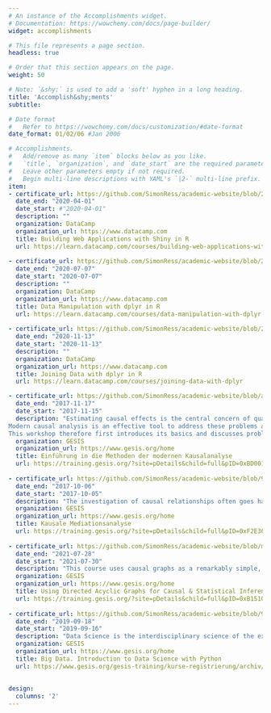 ```yaml
---
# An instance of the Accomplishments widget.
# Documentation: https://wowchemy.com/docs/page-builder/
widget: accomplishments

# This file represents a page section.
headless: true

# Order that this section appears on the page.
weight: 50

# Note: `&shy;` is used to add a 'soft' hyphen in a long heading.
title: 'Accomplish&shy;ments'
subtitle:

# Date format
#   Refer to https://wowchemy.com/docs/customization/#date-format
date_format: 01/02/06 #Jan 2006

# Accomplishments.
#   Add/remove as many `item` blocks below as you like.
#   `title`, `organization`, and `date_start` are the required parameters.
#   Leave other parameters empty if not required.
#   Begin multi-line descriptions with YAML's `|2-` multi-line prefix.
item:
- certificate_url: https://github.com/SimonRess/academic-website/blob/2ff04355843aecfb8882ca9f9ac052e24511cd3d/assets/media/certificates/2020-Building%20Web%20Applications%20with%20Shiny%20in%20R.pdf
  date_end: "2020-04-01"
  date_start: #"2020-04-01"
  description: ""
  organization: DataCamp
  organization_url: https://www.datacamp.com
  title: Building Web Applications with Shiny in R
  url: https://learn.datacamp.com/courses/building-web-applications-with-shiny-in-r
  
- certificate_url: https://github.com/SimonRess/academic-website/blob/2ff04355843aecfb8882ca9f9ac052e24511cd3d/assets/media/certificates/2019-Data%20Manipulation%20with%20dplyr%20in%20R.pdf
  date_end: "2020-07-07"
  date_start: "2020-07-07"
  description: ""
  organization: DataCamp
  organization_url: https://www.datacamp.com
  title: Data Manipulation with dplyr in R
  url: https://learn.datacamp.com/courses/data-manipulation-with-dplyr
  
- certificate_url: https://github.com/SimonRess/academic-website/blob/2ff04355843aecfb8882ca9f9ac052e24511cd3d/assets/media/certificates/2019-Joining%20Data%20with%20dplyr%20in%20R.pdf
  date_end: "2020-11-13"
  date_start: "2020-11-13"
  description: ""
  organization: DataCamp
  organization_url: https://www.datacamp.com
  title: Joining Data with dplyr in R
  url: https://learn.datacamp.com/courses/joining-data-with-dplyr

- certificate_url: https://github.com/SimonRess/academic-website/blob/a000fe6e9d799cedae9bf17da82e5e438e80cbe1/assets/media/certificates/2017%20-%20Teilnahmezertifikat.%20Einf%C3%BChrung%20in%20die%20Methoden%20der%20modernen%20Kausalanalyse.pdf
  date_end: "2017-11-17"
  date_start: "2017-11-15"
  description: "Estimating causal effects is the central concern of quantitative social research. In research practice, however, only non-experimental data are often available that make causal conclusions difficult due to non-random selection and heterogeneity of individuals.
Modern causal analysis is an effective tool to address these problems and to develop solutions.
This workshop therefore first introduces its basics and discusses problems of conventional regression analysis. Based on this, in an application-oriented introduction, methods of propensity score matching (including longitudinal data as differences-from-differences propensity score matching), instrument variable estimates, regression discontinuity designs and selection correction models are presented and practiced in statistical programs."
  organization: GESIS
  organization_url: https://www.gesis.org/home
  title: Einführung in die Methoden der modernen Kausalanalyse
  url: https://training.gesis.org/?site=pDetails&child=full&pID=0xBD00134A835B486D935EF5023851FF97
  
- certificate_url: https://github.com/SimonRess/academic-website/blob/9b3f636983559810be819b833e914ea87dacc253/assets/media/certificates/2017%20-%20Teilnehmerzertifikat%20Kausale%20Mediationsanalyse.pdf
  date_end: "2017-10-06"
  date_start: "2017-10-05"
  description: "The investigation of causal relationships often goes hand in hand with the question of the processes and mechanisms underlying these relationships and thus potential mediators. The more recent literature on causal inference shows that causal diagrams and the counterfactual conceptualization of direct and indirect causal effects are crucial tools for making transparent the conditions under which causal mediation analysis allows valid conclusions about direct and indirect effects. Procedures that provide information on how strongly the results can be influenced by violating individual assumptions regarding content are also dealt with (i.e., sensitivity analysis)."
  organization: GESIS
  organization_url: https://www.gesis.org/home
  title: Kausale Mediationsanalyse
  url: https://training.gesis.org/?site=pDetails&child=full&pID=0xF2E36E998EBB4B9E9E527143D26B122E
  
- certificate_url: https://github.com/SimonRess/academic-website/blob/master/assets/media/certificates/2021%20-%20Using%20Directed%20Acyclic%20Graphs%20for%20Causal%20and%20Statistical%20Inference.pdf
  date_end: "2021-07-28"
  date_start: "2021-07-30"
  description: "This course uses causal graphs as a remarkably simple, yet general and powerful framework to describe and discuss a large set of problems that empirical social scientists need to tackle. How can I communicate my assumptions effectively to others, and can I test them? How can I tell correlation from causation? How do I choose control variables for my regression models? After discussing how DAGs can be used to answer these foundational questions, the course also covers basics of causal mediation, instrumental variables, nonresponse/selection bias (and adjustments for it), and panel data analysis from a 'graphical' perspective."
  organization: GESIS
  organization_url: https://www.gesis.org/home
  title: Using Directed Acyclic Graphs for Causal & Statistical Inference
  url: https://training.gesis.org/?site=pDetails&child=full&pID=0xB1510AFD86524A14AA36DF8A4DAD15F9&subID=0xF23B418A38CA4D8D8418E8F85C7E8F09
  
- certificate_url: https://github.com/SimonRess/academic-website/blob/9b3f636983559810be819b833e914ea87dacc253/assets/media/certificates/2019%20-%20Big%20Data.%20lntroduction%20to%20Data%20Science%20with%20Python.pdf
  date_end: "2019-09-18"
  date_start: "2019-09-16"
  description: "Data Science is the interdisciplinary science of the extraction of interpretable and useful knowledge from potentially large datasets. Due to the rapid surge of digital trace data (often as “Big Data”) in a wide range of application areas, Data Science is also increasingly utilized in the social sciences and humanities. In contrast to empirical social science, Data Science methods often serve purposes of exploration and inductive inference. In this course, we aim to provide an introduction into Data Science for practitioners. In particular, we want to impart basic understanding of the main methods and algorithms and understand how these can be deployed in practical application scenarios, focusing on the analysis of digital behavioral data found on the Web. We cover aspects of data collection, preprocessing, exploration, visualization and machine learning using basic Python and key packages like pandas, numpy and scikit- learn."
  organization: GESIS
  organization_url: https://www.gesis.org/home
  title: Big Data. Introduction to Data Science with Python
  url: https://www.gesis.org/gesis-training/kurse-registrierung/archiv/workshops/2019  
  
  
design:
  columns: '2' 
---
```


